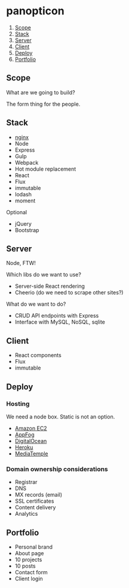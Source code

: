 # panopticon

1. [Scope](#scope)
2. [Stack](#stack)
3. [Server](#server)
4. [Client](#client)
5. [Deploy](#deploy)
6. [Portfolio](#portfolio)

## Scope

What are we going to build?

The form thing for the people.

## Stack

- [nginx](http://nginx.org/en/docs/beginners_guide.html)
- Node
- Express
- Gulp
- Webpack
- Hot module replacement
- React
- Flux
- immutable
- lodash
- moment

Optional

- jQuery
- Bootstrap

## Server

Node, FTW!

Which libs do we want to use?

- Server-side React rendering
- Cheerio (do we need to scrape other sites?)

What do we want to do?

- CRUD API endpoints with Express
- Interface with MySQL, NoSQL, sqlite

## Client

- React components
- Flux
- immutable

## Deploy

### Hosting

We need a node box. Static is not an option.

- [Amazon EC2](http://aws.amazon.com/ec2/pricing)
- [AppFog](https://appfog.com/pricing)
- [DigitalOcean](https://digitalocean.com/pricing)
- [Heroku](https://heroku.com/pricing)
- [MediaTemple](http://mediatemple.net/webhosting/vps)

### Domain ownership considerations

- Registrar
- DNS
- MX records (email)
- SSL certificates
- Content delivery
- Analytics

## Portfolio

- Personal brand
- About page
- 10 projects
- 10 posts
- Contact form
- Client login